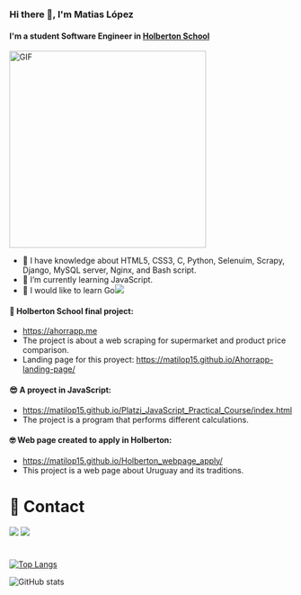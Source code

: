 ### Hi there 👋, I'm Matias López
#### I'm a student Software Engineer in [Holberton School](https://www.holbertonschool.com/)
<img align='center' alt="GIF" src="https://github.com/abhisheknaiidu/abhisheknaiidu/blob/master/code.gif?raw=true" width="350" />

- 🌴 I have knowledge about HTML5, CSS3, C, Python, Selenuim, Scrapy, Django, MySQL server, Nginx, and Bash script. 
- 🌱 I’m currently learning JavaScript.
- 🌿 I would like to learn Go<img src="https://img.icons8.com/color/20/000000/golang.png"/>

#### 🤩 Holberton School final project:
  - https://ahorrapp.me
  - The project is about a web scraping for supermarket and product price comparison.
  - Landing page for this proyect:
      https://matilop15.github.io/Ahorrapp-landing-page/
 
#### 😎 A proyect in JavaScript: 
  - https://matilop15.github.io/Platzi_JavaScript_Practical_Course/index.html
  - The project is a program that performs different calculations.
  
#### 🤓 Web page created to apply in Holberton: 
  - https://matilop15.github.io/Holberton_webpage_apply/
  - This project is a web page about Uruguay and its traditions.
  
# 📩 Contact

[<img src="https://img.icons8.com/color/50/000000/linkedin.png"/>](https://www.linkedin.com/in/matiaas-lópez/)  [<img src="https://img.icons8.com/color/48/000000/instagram-new--v2.png"/>](https://www.instagram.com/matilop15/)  
# 
[![Top Langs](https://github-readme-stats.vercel.app/api/top-langs/?username=matilop15)](https://github.com/anuraghazra/github-readme-stats)

![GitHub stats](https://github-readme-stats.vercel.app/api?username=matilop15&show_icons=true) 
